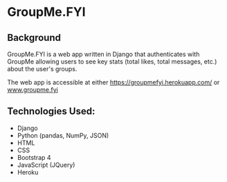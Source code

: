 # GroupMe.FYI

## Background
GroupMe.FYI is a web app written in Django that authenticates with GroupMe allowing users to see key stats (total likes, total messages, etc.) about the user's groups. 

The web app is accessible at either https://groupmefyi.herokuapp.com/ or www.groupme.fyi

## Technologies Used:
- Django
- Python (pandas, NumPy, JSON)
- HTML
- CSS
- Bootstrap 4
- JavaScript (JQuery)
- Heroku
